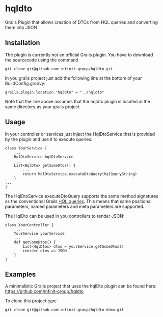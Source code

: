 hqldto
======

Grails Plugin that allows creation of DTOs from HQL queries and converting them into JSON

Installation
------------
The plugin is currently not an official Grails plugin.
You have to download the sourcecode using the command

	git clone git@github.com:infinit-group/hqldto.git

In you grails project just add the following line at the bottom of your BuildConfig.groovy:

	grails.plugin.location."hqldto" = "../hqldto"

Note that the line above assumes that the hqldto plugin is located in the same directory as your grails project.

Usage
-----
In your controller or services just inject the HqlDtoService that is provided by the plugin and use it to execute queries:

	class YourService {
		...
		HqlDtoService hqlDtoService
		...
		List<HqlDto> getSomeDtos() {
			...
			return hqlDtoService.executeDtoQuery(hqlQueryString)
		}
	...
	}
 
The HqlDtoService.executeDtoQuery supports the same method signatures as the conventional Grails [HQL queries](http://grails.org/doc/latest/ref/Domain%20Classes/executeQuery.html).
This means that same positional parameters, named parameters and meta parameters are supported.

The HqlDto can be used in you controllers to render JSON:

	class YourController {
		...
		YourService yourService
		...
		def getSomeDtos() {
			List<HqlDtos> dtos = yourService.getSomeDtos()
			rentder dtos as JSON
		}
	}

Examples
--------
A minimalistic Grails project that uses the hqlDto plugin can be found here:
https://github.com/infinit-group/hqldto

To clone this project type

	git clone git@github.com:infinit-group/hqldto-demo.git
